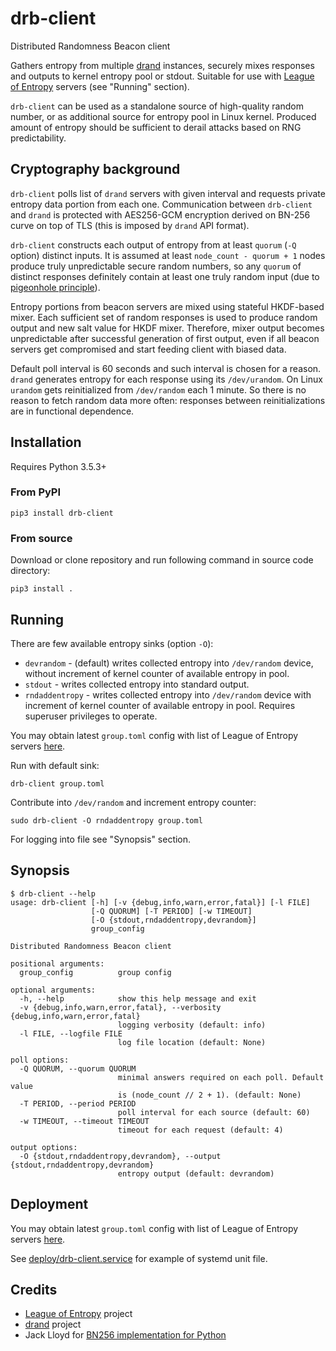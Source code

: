 # drb-client

Distributed Randomness Beacon client

Gathers entropy from multiple [drand](https://github.com/dedis/drand) instances, securely mixes responses and outputs to kernel entropy pool or stdout. Suitable for use with [League of Entropy](https://www.cloudflare.com/leagueofentropy/) servers (see "Running" section).

`drb-client` can be used as a standalone source of high-quality random number, or as additional source for entropy pool in Linux kernel. Produced amount of entropy should be sufficient to derail attacks based on RNG predictability.

## Cryptography background

`drb-client` polls list of `drand` servers with given interval and requests private entropy data portion from each one. Communication between `drb-client` and `drand` is protected with AES256-GCM encryption derived on BN-256 curve on top of TLS (this is imposed by `drand` API format).

`drb-client` constructs each output of entropy from at least `quorum` (`-Q` option) distinct inputs. It is assumed at least `node_count - quorum + 1` nodes produce truly unpredictable secure random numbers, so any `quorum` of distinct responses definitely contain at least one truly random input (due to [pigeonhole principle](https://en.wikipedia.org/wiki/Pigeonhole_principle)).

Entropy portions from beacon servers are mixed using stateful HKDF-based mixer. Each sufficient set of random responses is used to produce random output and new salt value for HKDF mixer. Therefore, mixer output becomes unpredictable after successful generation of first output, even if all beacon servers get compromised and start feeding client with biased data.

Default poll interval is 60 seconds and such interval is chosen for a reason. `drand` generates entropy for each response using its `/dev/urandom`. On Linux `urandom` gets reinitialized from `/dev/random` each 1 minute. So there is no reason to fetch random data more often: responses between reinitializations are in functional dependence.

## Installation

Requires Python 3.5.3+

### From PyPI

```
pip3 install drb-client
```

### From source

Download or clone repository and run following command in source code directory:

```
pip3 install .
```

## Running

There are few available entropy sinks (option `-O`):

* `devrandom` - (default) writes collected entropy into `/dev/random` device, without increment of kernel counter of available entropy in pool.
* `stdout` - writes collected entropy into standard output.
* `rndaddentropy` - writes collected entropy into `/dev/random` device with increment of kernel counter of available entropy in pool. Requires superuser privileges to operate.

You may obtain latest `group.toml` config with list of League of Entropy servers [here](https://github.com/dedis/drand/tree/master/deploy).

Run with default sink:

```
drb-client group.toml
```

Contribute into `/dev/random` and increment entropy counter:

```
sudo drb-client -O rndaddentropy group.toml
```

For logging into file see "Synopsis" section.

## Synopsis

```
$ drb-client --help
usage: drb-client [-h] [-v {debug,info,warn,error,fatal}] [-l FILE]
                  [-Q QUORUM] [-T PERIOD] [-w TIMEOUT]
                  [-O {stdout,rndaddentropy,devrandom}]
                  group_config

Distributed Randomness Beacon client

positional arguments:
  group_config          group config

optional arguments:
  -h, --help            show this help message and exit
  -v {debug,info,warn,error,fatal}, --verbosity {debug,info,warn,error,fatal}
                        logging verbosity (default: info)
  -l FILE, --logfile FILE
                        log file location (default: None)

poll options:
  -Q QUORUM, --quorum QUORUM
                        minimal answers required on each poll. Default value
                        is (node_count // 2 + 1). (default: None)
  -T PERIOD, --period PERIOD
                        poll interval for each source (default: 60)
  -w TIMEOUT, --timeout TIMEOUT
                        timeout for each request (default: 4)

output options:
  -O {stdout,rndaddentropy,devrandom}, --output {stdout,rndaddentropy,devrandom}
                        entropy output (default: devrandom)
```

## Deployment

You may obtain latest `group.toml` config with list of League of Entropy servers [here](https://github.com/dedis/drand/tree/master/deploy).

See [deploy/drb-client.service](https://github.com/Snawoot/drb-client/blob/master/deploy/drb-client.service) for example of systemd unit file.


## Credits

* [League of Entropy](https://www.cloudflare.com/leagueofentropy/) project
* [drand](https://github.com/dedis/drand) project
* Jack Lloyd for [BN256 implementation for Python](https://github.com/randombit/pairings.py)
